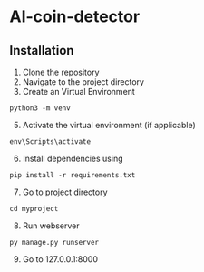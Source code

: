 # AI-coin-detector
 
## Installation

1. Clone the repository
2. Navigate to the project directory
3. Create an Virtual Environment
```
python3 -m venv 

```
5.  Activate the virtual environment (if applicable)
```
env\Scripts\activate
```

6. Install dependencies using
```
pip install -r requirements.txt
```

7. Go to project directory
```
cd myproject
```

8. Run webserver
```
py manage.py runserver
```
9. Go to 127.0.0.1:8000
